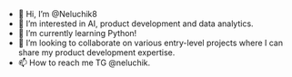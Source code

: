 - 👋 Hi, I’m @Neluchik8
- 👀 I’m interested in AI, product development and data analytics.
- 🌱 I’m currently learning Python!
- 💞️ I’m looking to collaborate on various entry-level projects where I can share my product development expertise.
- 📫 How to reach me TG @neluchik.

<!---
Neluchik8/Neluchik8 is a ✨ special ✨ repository because its `README.md` (this file) appears on your GitHub profile.
You can click the Preview link to take a look at your changes.
--->
